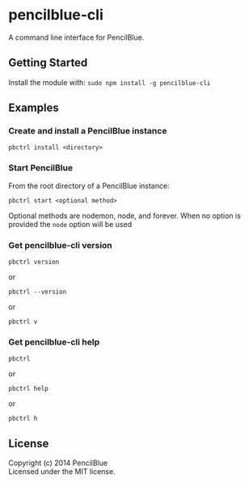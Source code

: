 # pencilblue-cli

A command line interface for PencilBlue.

## Getting Started
Install the module with: `sudo npm install -g pencilblue-cli`

## Examples
### Create and install a PencilBlue instance
```
pbctrl install <directory>
```
### Start PencilBlue
From the root directory of a PencilBlue instance:
```
pbctrl start <optional method>
```
Optional methods are nodemon, node, and forever.  When no option is provided the ```node``` option will be used
### Get pencilblue-cli version
```
pbctrl version
```
or 
```
pbctrl --version
```
or
```
pbctrl v
```

### Get pencilblue-cli help
```
pbctrl
```
or
```
pbctrl help
```
or
```
pbctrl h
```

## License
Copyright (c) 2014 PencilBlue  
Licensed under the MIT license.
